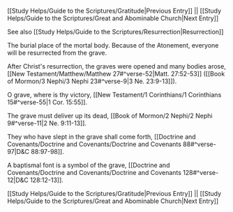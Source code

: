 [[Study Helps/Guide to the Scriptures/Gratitude|Previous Entry]]  ||  [[Study Helps/Guide to the Scriptures/Great and Abominable Church|Next Entry]]

 See also [[Study Helps/Guide to the Scriptures/Resurrection|Resurrection]]

 The burial place of the mortal body. Because of the Atonement, everyone will be resurrected from the grave.

 After Christ's resurrection, the graves were opened and many bodies arose, [[New Testament/Matthew/Matthew 27#^verse-52|Matt. 27:52-53]] ([[Book of Mormon/3 Nephi/3 Nephi 23#^verse-9|3 Ne. 23:9-13]]).

 O grave, where is thy victory, [[New Testament/1 Corinthians/1 Corinthians 15#^verse-55|1 Cor. 15:55]].

 The grave must deliver up its dead, [[Book of Mormon/2 Nephi/2 Nephi 9#^verse-11|2 Ne. 9:11-13]].

 They who have slept in the grave shall come forth, [[Doctrine and Covenants/Doctrine and Covenants/Doctrine and Covenants 88#^verse-97|D&C 88:97-98]].

 A baptismal font is a symbol of the grave, [[Doctrine and Covenants/Doctrine and Covenants/Doctrine and Covenants 128#^verse-12|D&C 128:12-13]].

[[Study Helps/Guide to the Scriptures/Gratitude|Previous Entry]]  ||  [[Study Helps/Guide to the Scriptures/Great and Abominable Church|Next Entry]]